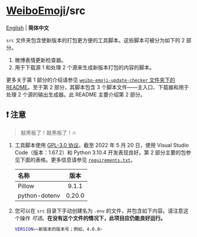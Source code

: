 # [WeiboEmoji](../../..)/src

[English](./README.md) | **简体中文**

`src` 文件夹包含使新版本的打包更方便的工具脚本。这些脚本可被分为如下的 2 部分。

1. 微博表情更新检查器。
2. 用于下载源 1 和处理 2 个源来生成新版本打包的内容的脚本。

更多关于第 1 部分的介绍请参见 [`weibo-emoji-update-checker` 文件夹下的 README](./weibo-emoji-update-checker/README_zhCN.md)。至于第 2 部分，其脚本包含 3 个脚本文件——主入口、下载器和用于处理 2 个源的输出生成器。此 README 主要介绍第 2 部分。

## ❗ 注意

> 敲黑板了！敲黑板了！🔥

1. 工具脚本使用 [GPL-3.0 协议](../LICENSE)。截至 2022 年 5 月 20 日，使用 Visual Studio Code（版本：1.67.2）和 Python 3.10.4 开发表现良好。第 2 部分主要的包参见下面的表格。更多信息请参见 [`requirements.txt`](./requirements.txt)。

   | 名称          |  版本  |
   | :------------ | :----: |
   | Pillow        | 9.1.1  |
   | python-dotenv | 0.20.0 |

2. 您可以在 `src` 目录下手动创建名为 `.env` 的文件，并包含如下内容。请注意这个操作 _可选_。**在没有这个文件的情况下，此项目应仍能良好运行。**

   ```sh
   VERSION=<新版本的版本号；例如，4.0.0>
   ```
